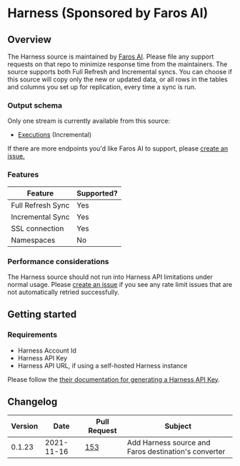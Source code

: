 # Harness (Sponsored by Faros AI)

## Overview

The Harness source is maintained by [Faros AI](https://github.com/faros-ai/airbyte-connectors/tree/main/sources/harness-source). Please file any support requests on that repo to minimize response time from the maintainers. The source supports both Full Refresh and Incremental syncs. You can choose if this source will copy only the new or updated data, or all rows in the tables and columns you set up for replication, every time a sync is run.

### Output schema

Only one stream is currently available from this source:

* [Executions](https://docs.harness.io/article/ba4vs50071-use-workflows-api) (Incremental)

If there are more endpoints you'd like Faros AI to support, please [create an issue.](https://github.com/faros-ai/airbyte-connectors/issues/new)

### Features

| Feature           | Supported? |
| ----------------- | ---------- |
| Full Refresh Sync | Yes        |
| Incremental Sync  | Yes        |
| SSL connection    | Yes        |
| Namespaces        | No         |

### Performance considerations

The Harness source should not run into Harness API limitations under normal usage. Please [create an issue](https://github.com/faros-ai/airbyte-connectors/issues/new) if you see any rate limit issues that are not automatically retried successfully.

## Getting started

### Requirements

* Harness Account Id
* Harness API Key
* Harness API URL, if using a self-hosted Harness instance

Please follow the [their documentation for generating a Harness API Key](https://ngdocs.harness.io/article/tdoad7xrh9-add-and-manage-api-keys#harness\_api\_key).

## Changelog

| Version | Date       | Pull Request                                                   | Subject                                              |
| ------- | ---------- | -------------------------------------------------------------- | ---------------------------------------------------- |
| 0.1.23  | 2021-11-16 | [153](https://github.com/faros-ai/airbyte-connectors/pull/153) | Add Harness source and Faros destination's converter |
